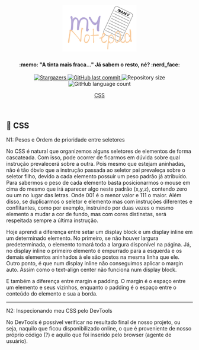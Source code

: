 <h1 align="center">
    <img alt="MyNotepadLogo" title="#MyNotepad" src=".github/mynotepad.svg" width="200px" />
</h1>

<h4 align="center"> 
  :memo: "A tinta mais fraca..." Já sabem o resto, né? :nerd_face:
</h4>

<p align="center">
    <a href="https://github.com/Raphael-GC/Skylab_JS/stargazers">
        <img alt="Stargazers" src="https://img.shields.io/github/stars/Raphael-GC/Skylab_JS?style=social">
    </a>
    <a href="https://github.com/Raphael-GC/Skylab_JS/commits/master">
        <img alt="GitHub last commit" src="https://img.shields.io/github/last-commit/Raphael-GC/Skylab_JS">
    </a>
    <img alt="Repository size" src="https://img.shields.io/github/repo-size/Raphael-GC/Skylab_JS">
    <img alt="GitHub language count" src="https://img.shields.io/github/languages/count/Raphael-GC/Skylab_JS?color=%27072009">
</p>

<p align="center">
  <a href="#art-css">CSS</a>
</p>

<br>

## :art: CSS
N1: Pesos e Ordem de prioridade entre seletores

No CSS é natural que organizemos alguns seletores de elementos de forma cascateada. Com isso, pode ocorrer de ficarmos em dúvida sobre qual instrução prevalecerá sobre a outra. Pois mesmo que estejam aninhadas, não é tão óbvio que a instrução passada ao seletor pai prevaleça sobre o seletor filho, devido a cada elemento possuir um peso padrão já atribuído. Para sabermos o peso de cada elemento basta posicionarmos o mouse em cima do mesmo que irá aparecer algo neste padrão (x,y,z), contendo zero ou um no lugar das letras. Onde 001 é o menor valor e 111 o maior. Além disso, se duplicarmos o seletor e elemento mas com instruções diferentes e conflitantes, como por exemplo, instruindo por duas vezes o mesmo elemento a mudar a cor de fundo, mas com cores distinstas, será respeitada sempre a última instrução.

Hoje aprendi a diferença entre setar um display block e um display inline em um determinado elemento. No primeiro, se não houver largura predeterminada, o elemento tomará toda a largura disponível na página. Já, no display inline o primeiro elemento é empurrado para a esquerda e os demais elementos aninhados à ele são postos na mesma linha que ele. Outro ponto, é que num display inline não conseguimos aplicar o margin auto. Assim como o text-align center não funciona num display block.

E também a diferença entre margin e padding. O margin é o espaço entre um elemento e seus vizinhos, enquanto o padding é o espaço entre o conteúdo do elemento e sua a borda. 

---

N2: Inspecionando meu CSS pelo DevTools

No DevTools é possível verificar no resultado final de nosso projeto, ou seja, naquilo que ficou disponibilizado online, o que é proveniente de nosso próprio código (<nomedoarquivocss>?) e aquilo que foi inserido pelo browser (agente de usuário). 
